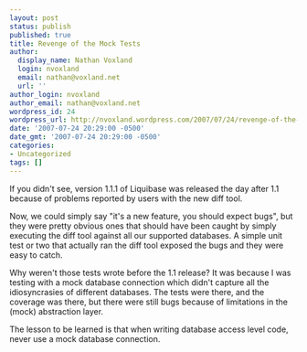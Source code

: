 ```yaml
---
layout: post
status: publish
published: true
title: Revenge of the Mock Tests
author:
  display_name: Nathan Voxland
  login: nvoxland
  email: nathan@voxland.net
  url: ''
author_login: nvoxland
author_email: nathan@voxland.net
wordpress_id: 24
wordpress_url: http://nvoxland.wordpress.com/2007/07/24/revenge-of-the-mock-tests/
date: '2007-07-24 20:29:00 -0500'
date_gmt: '2007-07-24 20:29:00 -0500'
categories:
- Uncategorized
tags: []
---
```

If you didn't see, version 1.1.1 of Liquibase was released the day after 1.1 because of problems reported by users with the new diff tool.

Now, we could simply say "it's a new feature, you should expect bugs", but they were pretty obvious ones that should have been caught by simply executing the diff tool against all our supported databases. A simple unit test or two that actually ran the diff tool exposed the bugs and they were easy to catch.

Why weren't those tests wrote before the 1.1 release? It was because I was testing with a mock database connection which didn't capture all the idiosyncrasies of different databases. The tests were there, and the coverage was there, but there were still bugs because of limitations in the (mock) abstraction layer.

The lesson to be learned is that when writing database access level code, never use a mock database connection.
